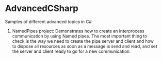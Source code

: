 # AdvancedCSharp
Samples of different advanced topics in C#

1. NamedPipes project: Demonstrates how to create an interprocess communication by using Named pipes. The most important thing to check is the way we need to create the pipe server and client and how to dispose all resources as soon as a message is send and read, and set the server and client ready to go for a new communication.
